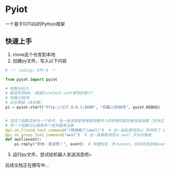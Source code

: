 # Pyiot
一个基于IOTQQ的Python框架
## 快速上手
1. clone这个仓库到本地
2. 创建py文件，写入以下内容
```python
# -*- coding: UTF-8 -*-

from pyiot import pyiot

# 参数分别为：
# 要监听的URL（就是CoreConf.conf填写的那个）
# 机器人QQ号
# 日志等级（未完善）
pi = pyiot.start("http://127.0.0.1:8888", "机器人的QQ号", pyiot.DEBUG)


# 将这个函数注册为一个命令，当一条消息能够被装饰器传入的参数匹配时触发该函数（支持正则表达式）
# 同一个函数可以使用多个装饰器来注册
@pi.on_friend_text_command("(阿伟死了|awsl)")  # 当一条私聊消息以 阿伟死了 或 awsl 开头时触发
@pi.on_group_text_command("awsl")  # 当一条群聊消息以 awsl 开头时触发
def awsl(event):
    pi.reply("阿伟：我没死！", event)  # 快捷回复，传入event，将消息发送给event所指向的群或好友

```
3. 运行py文件，尝试给机器人发送消息吧~

后续文档正在撰写中...

